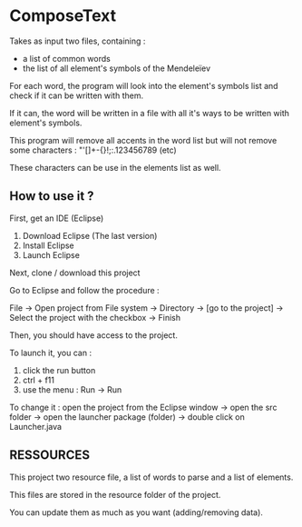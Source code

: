 # ComposeText
Takes as input two files, containing :
- a list of common words
- the list of all element's symbols of the Mendeleïev

For each word, the program will look into the element's symbols list and check if it can be written with them.

If it can, the word will be written in a file with all it's ways to be written with element's symbols.

This program will remove all accents in the word list but will not remove some characters : "'[]+-{}!;:.123456789 (etc)

These characters can be use in the elements list as well.

## How to use it ?
First, get an IDE (Eclipse)

1. Download Eclipse (The last version)
2. Install Eclipse
3. Launch Eclipse

Next, clone / download this project

Go to Eclipse and follow the procedure :

File -> Open project from File system -> Directory -> [go to the project] -> Select the project with the checkbox -> Finish

Then, you should have access to the project.

To launch it, you can :
1. click the run button
2. ctrl + f11
3. use the menu : Run -> Run

To change it : open the project from the Eclipse window -> open the src folder -> open the launcher package (folder) -> double click on Launcher.java

## RESSOURCES
This project two resource file, a list of words to parse and a list of elements.

This files are stored in the resource folder of the project.

You can update them as much as you want (adding/removing data).
